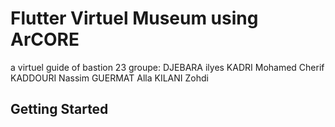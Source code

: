 # Flutter Virtuel Museum using ArCORE

a virtuel guide of bastion 23 
groupe:
DJEBARA ilyes
KADRI Mohamed Cherif
KADDOURI Nassim
GUERMAT Alla
KILANI Zohdi

## Getting Started


